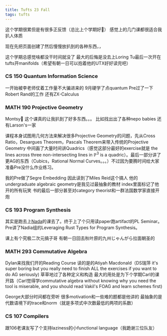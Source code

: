```yaml
---
title: Tufts 23 Fall
tags: tufts
---
```


这个学期很累但是有很多正反馈（总比上个学期好🚬） 感觉上的几门课都很适合我扒人体质

现在先把页面创建了然后慢慢放扒到的各种东西，，

这个学期总感觉啥都没干时间就没了 最大的后悔是没去上Loring Tu最后一次开在tufts开manifolds（希望有朝一日可以抱着他的UTX好好读完吧）

<!--more-->

### CS 150 Quantum Information Science

一开始被李老师仗着工作量不大骗进来的 9月硬学了点quantum Pre过了一下Robert Rand的工作 还有ZX-Calculus

### MATH 190 Projective Geometry

Montsy🥰 这个课真的让我扒到了好多东西。。。 比如找出出了各种nepo babies 还有Larson's一家

课程本身试图用几何方法来解决很多Projective Geometry的问题，先从Cross Ratio，Desargues Theorem，Pascals Theorem来带入传统的Projective Geometry 中间画了大量时间讲Quadrics（感觉这部分最好的exercise就是 the lines across three non-intersecting lines in $\mathbb{P}^3$ is a quadric）。最后一部分讲了更AG的东西（Cubics，Rational Normal Curves。。。）不过因为要腾时间给大家准备Pre没什么作业练习。

我的Pre做了Segre Embedding 因此读到了Miles Reid这个搞人 他的undergraduate algebraic geometry是我见过最抽象的教材 index里面标记了他开的所有玩笑 书的最后一部分甚至对category theorist和一群法国数学家直接开炮

### CS 193 Program Synthesis

其实是跑去上[Nada](https://synthesis.metareflection.club/)的课去了。终于上了个只用读paper跑artifact的PL Seminar。Pre讲了Nadia组的Leveraging Rust Types for Program Synthesis。

课上有个究极二次元搞子哥 有朝一日回去秋叶原的九州じゃんがら拉面朝圣的

### MATH 293 Commutative Algebra

Dylan来找我们开的Reading Course 读的是的Atiyah Macdonald（DS瑞萍 it's super boring but you really need to finish ALL the exercises if you want to do AG seriously) 草草地过了各种定义和构造 最大的用处是为下个学期Carl的课开路（Carl觉得学commutative algebra without knowing why you need the tool is miserable, and you should read Vakil's FOAG and learn schemes first)

George大部分时间都在旁听 很多motivation和一些难的题都是他讲的 最抽象的是代数语境下的trace和norm（就是多项式中次数最低的两项的系数） 

### CS 107 Compilers

跟106老课友写了个支持laziness的小functional language（我跪谢三位队友）

